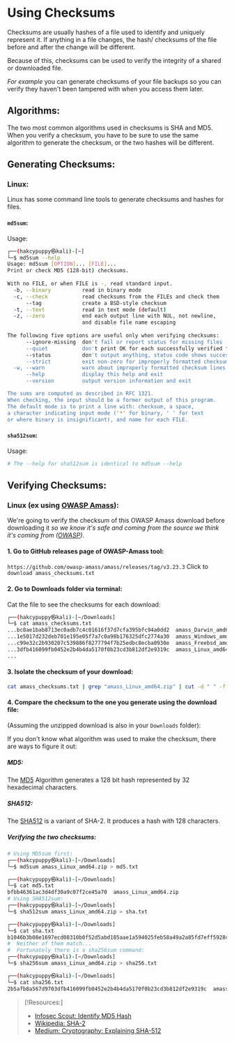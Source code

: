 
# Using Checksums
Checksums are usually hashes of a file used to identify and uniquely represent it. If anything in a file changes, the hash/ checksums of the file before and after the change will be different.

Because of this, checksums can be used to verify the integrity of a shared or downloaded file.

*For example* you can generate checksums of your file backups so you can verify they haven't been tampered with when you access them later.

## Algorithms:
The two most common algorithms used in checksums is SHA and MD5. When you verify a checksum, you have to be sure to use the same algorithm to generate the checksum, or the two hashes will be different.

## Generating Checksums:
### Linux:
Linux has some command line tools to generate checksums and hashes for files.

#### `md5sum`:
Usage:
```bash
┌──(hakcypuppy㉿kali)-[~]                                                 
└─$ md5sum --help                                                             
Usage: md5sum [OPTION]... [FILE]...                                           
Print or check MD5 (128-bit) checksums.                                       
  
With no FILE, or when FILE is -, read standard input.                         
  -b, --binary          read in binary mode                                   
  -c, --check           read checksums from the FILEs and check them          
      --tag             create a BSD-style checksum                           
  -t, --text            read in text mode (default)                           
  -z, --zero            end each output line with NUL, not newline,           
						and disable file name escaping                      
 
The following five options are useful only when verifying checksums:          
      --ignore-missing  don't fail or report status for missing files         
      --quiet           don't print OK for each successfully verified file    
      --status          don't output anything, status code shows success      
      --strict          exit non-zero for improperly formatted checksum lines 
  -w, --warn            warn about improperly formatted checksum lines          
      --help            display this help and exit                               
      --version         output version information and exit 

The sums are computed as described in RFC 1321.
When checking, the input should be a former output of this program.
The default mode is to print a line with: checksum, a space,
a character indicating input mode ('*' for binary, ' ' for text
or where binary is insignificant), and name for each FILE.
```

#### `sha512sum`:
Usage:
```bash
# The --help for sha512sum is identical to md5sum --help
```

## Verifying Checksums:
### Linux (ex using [OWASP Amass](/cybersecurity/tools/amass.md)):
We're going to verify the checksum of this OWASP Amass download before downloading it *so we know it's safe and coming from the source we think it's coming from ([OWASP](/cybersecurity/literature/OWASP.md))*.

#### 1. Go to GitHub releases page of OWASP-Amass tool:
`https://github.com/owasp-amass/amass/releases/tag/v3.23.3`
Click to `download amass_checksums.txt`

#### 2. Go to Downloads folder via terminal:
Cat the file to see the checksums for each download:
```bash
┌──(hakcypuppy㉿kali)-[~/Downloads]
└─$ cat amass_checksums.txt 
...bc8ae1bab8713ec0adb7c4c01616f37d7cfa395bfc94a0dd2  amass_Darwin_amd64.zip
...1e5017d232deb701e195e05f7a7c0a98b176325dfc2774a30  amass_Windows_amd64.zip
...c99e32c2b930207c539886f8277794f7b25edbc8ecba0930e  amass_Freebsd_amd64.zip
...3dfb416099fb0452e2b4b4da5170f0b23cd3b812df2e9319c  amass_Linux_amd64.zip
...
```

#### 3. Isolate the checksum of your download:
```bash
cat amass_checksums.txt | grep "amass_Linux_amd64.zip" | cut -d " " -f 1 > checksum.txt
```

#### 4. Compare the checksum to the one you generate using the download file:
(Assuming the unzipped download is also in your `Downloads` folder):

If you don't know what algorithm was used to make the checksum, there are ways to figure it out:

##### MD5:
The [MD5](/cybersecurity/hashing.md#MD5) Algorithm generates a 128 bit hash represented by 32 hexadecimal characters.

##### SHA512:
The [SHA512](/cybersecurity/hashing.md#SHA-2) is a variant of SHA-2. It produces a hash with 128 characters.

##### Verifying the two checksums:
```bash
# Using MD5sum first:
┌──(hakcypuppy㉿kali)-[~/Downloads]
└─$ md5sum amass_Linux_amd64.zip > md5.txt

┌──(hakcypuppy㉿kali)-[~/Downloads]
└─$ cat md5.txt 
bfbb46361ac3d4df30a9c07f2ce45a70  amass_Linux_amd64.zip
# Using SHA512sum:
┌──(hakcypuppy㉿kali)-[~/Downloads]
└─$ sha512sum amass_Linux_amd64.zip > sha.txt

┌──(hakcypuppy㉿kali)-[~/Downloads]
└─$ cat sha.txt
b1046b3b08e1697ecd08310b0f52d5abd185aae1a594025feb58a49a2a85fd7eff5928cc928ca6ebc7ba3c3c44ad9f02afa51587ea3a3a1f86bcb3820c618d94  amass_Linux_amd64.zip
#  Neither of them match...
#  Fortunately there is a sha256sum command:
┌──(hakcypuppy㉿kali)-[~/Downloads]
└─$ sha256sum amass_Linux_amd64.zip > sha256.txt

┌──(hakcypuppy㉿kali)-[~/Downloads]
└─$ cat sha256.txt           
2b5afb8a567d9703dfb416099fb0452e2b4b4da5170f0b23cd3b812df2e9319c  amass_Linux_amd64.zip
```
 

> [!Resources:]
> - [Infosec Scout: Identify MD5 Hash](https://infosecscout.com/identify-md5-hash/)
> - [Wikipedia: SHA-2](https://en.wikipedia.org/wiki/SHA-2)
> - [Medium: Cryptography: Explaining SHA-512](https://medium.com/@zaid960928/cryptography-explaining-sha-512-ad896365a0c1)

